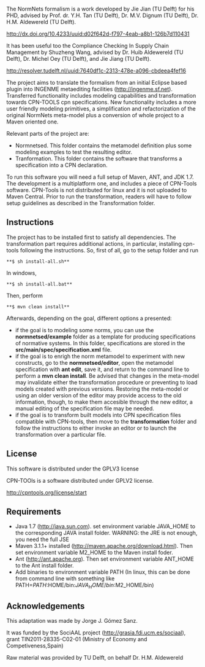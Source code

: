 The NormNets formalism is a work developed by Jie Jian (TU Delft) for his PHD, advised by Prof. dr. Y.H. Tan (TU Delft), Dr. M.V. Dignum (TU Delft), Dr. H.M. Aldewereld (TU Delft).

http://dx.doi.org/10.4233/uuid:d02f642d-f797-4eab-a8b1-126b7d110431

 It has been useful too the Compliance Checking In Supply Chain Management by Shuzheng Wang, advised by Dr. Huib Aldewereld (TU Delft), Dr. Michel Oey (TU Delft), and Jie Jiang (TU Delft).

http://resolver.tudelft.nl/uuid:7640df1c-2313-478e-a096-cbdeea4fef16

The project aims to translate the formalism from an initial Eclipse based plugin into INGENME metaediting facilities (http://ingenme.sf.net). Transferred functionality includes modeling capabilities and transformation towards CPN-TOOLS cpn specifications. New functionality includes a more user friendly modeling primitives, a simplification and refactorization of the original NormNets meta-model plus a conversion of whole project to a Maven oriented one.

Relevant parts of the project are:

- Normnetsed. This folder contains the metamodel definition plus some modeling examples to test the resulting editor.
- Tranformation. This folder contains the software that transforms a specification into a CPN declaration. 

To run this software you will need a full setup of Maven, ANT, and JDK 1.7. The development is a multiplatform one, and includes a piece of CPN-Tools software. CPN-Tools is not distributed for linux and it is not uploaded to Maven Central. Prior to run the transformation, readers will have to follow setup guidelines as described in the Transformation folder.  


## Instructions

The project has to be installed first to satisfy all dependencies. The transformation part requires additional actions, in particular, installing cpn-tools following the instructions. So, first of all, go to the setup folder and run

	**$ sh install-all.sh**

In windows,

	**$ sh install-all.bat**

Then, perform

	**$ mvn clean install**


Afterwards, depending on the goal, different options a presented:

- if the goal is to modeling some norms, you can use the **normnetsed/example** folder as a template for producing specifications of normative systems. In this folder, specifications are stored in the **src/main/spec/specification.xml** file. 
- if the goal is to enrigh the norm metamodel to experiment with new constructs, go to the **normnetsed/editor**, open the metamodel specification with **ant edit**, save it, and return to the command line to perform a **mvn clean install**. Be advised that changes in the meta-model may invalidate either the transformation procedure or preventing to load models created with previous versions. Restoring the meta-model or using an older version of the editor may provide access to the old information, though, to make them accesible through the new editor, a manual editing of the specification file may be needed. 
- if the goal is to transform built models into CPN specification files compatible with CPN-tools, then move to the **transformation** folder and follow the instructions to either invoke an editor or to launch the transformation over a particular file. 

## License


This software is distributed under the GPLV3 license

CPN-TOOls is a software distributed under GPLV2 license. 

http://cpntools.org/license/start

## Requirements

- Java 1.7 (http://java.sun.com). set environment variable JAVA_HOME to the corresponding JAVA install folder. WARNING:  the JRE is not enough, you need the full JSE
- Maven 3.1.1+ installed (http://maven.apache.org/download.html). Then set environment variable M2_HOME to the Maven install foder.
- Ant (http://ant.apache.org). Then set environment variable ANT_HOME to the Ant install folder. 
- Add binaries to environment variable PATH (In linux, this can be done from command line with something like PATH=$PATH:$HOME/bin:$JAVA_HOME/bin:$M2_HOME/bin)

## Acknowledgements

This adaptation was made by Jorge J. Gómez Sanz.

It was funded by the SociAAL project (http://grasia.fdi.ucm.es/sociaal), grant TIN2011-28335-C02-01 (Ministry of Economy and Competiveness,Spain) 

Raw material was provided by TU Delft, on behalf Dr. H.M. Aldewereld


